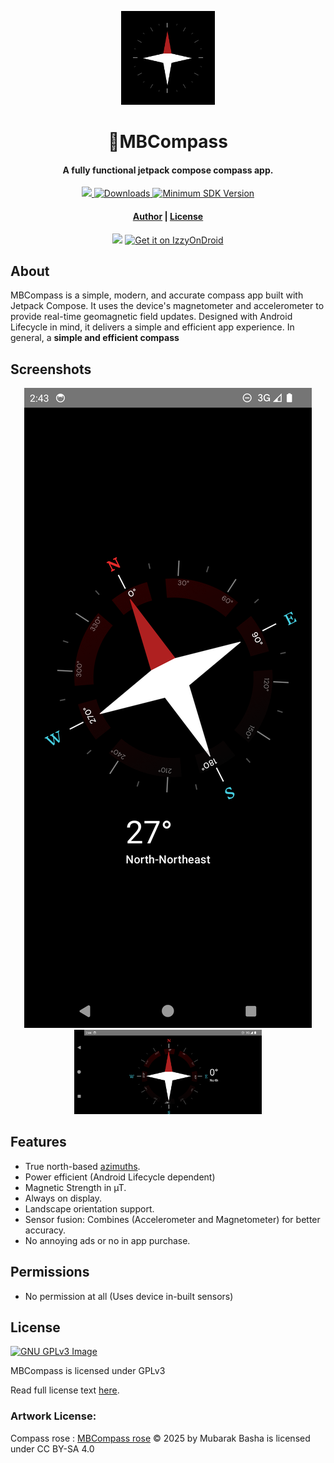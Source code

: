 <p align="center"><img src="fastlane/metadata/android/en-US/images/icon.png" width="150"></p>
<h1 align="center"><b>🧭MBCompass</b></h1>
<h4 align="center">A fully functional jetpack compose compass app.</h4>
<p align="center">
    <a href="https://www.gnu.org/licenses/gpl-3.0">
        <img src="https://img.shields.io/badge/license-GPL%20v3-2B6DBE.svg?style=flat">
    </a>
    <a href="https://github.com/MubarakNative/MBCompass/releases">
        <img alt="Downloads" src="https://img.shields.io/github/downloads/MubarakNative/MBCompass/total.svg?color=4B95DE&style=flat">
    </a>
<a href="https://apilevels.com/">
    <img alt="Minimum SDK Version" src="https://img.shields.io/badge/API-21%2B-1450A8?style=flat">
  </a>
</p>
<h4 align="center"><a href="https://mubaraknative.github.io/">Author</a> | <a href="https://github.com/MubarakNative/MBCompass/blob/main/LICENSE">License</a></h4>
<p align="center">
    <a href="https://f-droid.org/app/com.mubarak.mbcompass"><img src="https://fdroid.gitlab.io/artwork/badge/get-it-on.png" width="170"></a>
    <a href="https://apt.izzysoft.de/fdroid/index/apk/com.mubarak.mbcompass"><img height=64 src="https://gitlab.com/IzzyOnDroid/repo/-/raw/master/assets/IzzyOnDroid.png" alt="Get it on IzzyOnDroid" /></a>
</p>

## About

MBCompass is a simple, modern, and accurate compass app built with Jetpack Compose. It uses the device's magnetometer and accelerometer to provide real-time geomagnetic field updates. Designed with Android Lifecycle in mind, it delivers a simple and efficient app experience. In general, a **simple and efficient compass**

## Screenshots

<p align="center">
    <img src="fastlane/metadata/android/en-US/images/phoneScreenshots/1.png" >
    <img src="fastlane/metadata/android/en-US/images/phoneScreenshots/2.png" width=300>
</p>

## Features

- True north-based [azimuths](https://en.wikipedia.org/wiki/Azimuth).
- Power efficient (Android Lifecycle dependent)
- Magnetic Strength in µT.
- Always on display.
- Landscape orientation support.
- Sensor fusion: Combines (Accelerometer and Magnetometer) for better accuracy.
- No annoying ads or no in app purchase.

## Permissions

- No permission at all (Uses device in-built sensors)

## License

[![GNU GPLv3 Image](https://www.gnu.org/graphics/gplv3-127x51.png)](http://www.gnu.org/licenses/gpl-3.0.en.html)

MBCompass is licensed under GPLv3

Read full license text [here](https://github.com/MubarakNative/MBCompass/blob/main/LICENSE).

### Artwork License:
Compass rose : [MBCompass rose](https://github.com/MubarakNative/MBCompass/blob/main/app/src/main/res/drawable/v2_compass_mb.png) © 2025 by Mubarak Basha is licensed under CC BY-SA 4.0